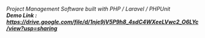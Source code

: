 *Project Management Software built with PHP / Laravel / PHPUnit* <br>
***Demo Link : https://drive.google.com/file/d/1nje9jV5P9h8_4sdC4WXeeLVwc2_O6LYc/view?usp=sharing***
